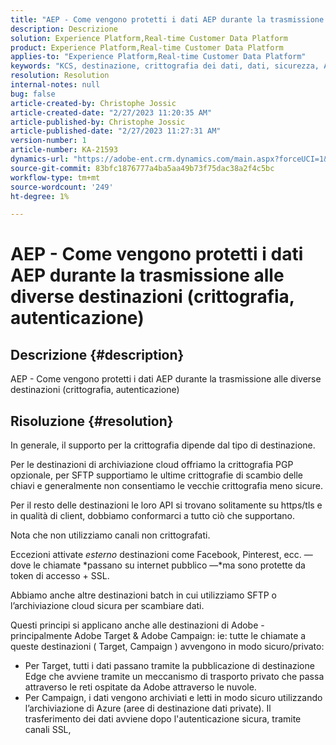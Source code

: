 ```yaml
---
title: "AEP - Come vengono protetti i dati AEP durante la trasmissione alle diverse destinazioni (crittografia, autenticazione)"
description: Descrizione
solution: Experience Platform,Real-time Customer Data Platform
product: Experience Platform,Real-time Customer Data Platform
applies-to: "Experience Platform,Real-time Customer Data Platform"
keywords: "KCS, destinazione, crittografia dei dati, dati, sicurezza, AEP, RT-CDP, Adobe, Target, Campaign"
resolution: Resolution
internal-notes: null
bug: false
article-created-by: Christophe Jossic
article-created-date: "2/27/2023 11:20:35 AM"
article-published-by: Christophe Jossic
article-published-date: "2/27/2023 11:27:31 AM"
version-number: 1
article-number: KA-21593
dynamics-url: "https://adobe-ent.crm.dynamics.com/main.aspx?forceUCI=1&pagetype=entityrecord&etn=knowledgearticle&id=070e31be-90b6-ed11-83fe-6045bd006a22"
source-git-commit: 83bfc1876777a4ba5aa49b73f75dac38a2f4c5bc
workflow-type: tm+mt
source-wordcount: '249'
ht-degree: 1%

---
```


# AEP - Come vengono protetti i dati AEP durante la trasmissione alle diverse destinazioni (crittografia, autenticazione)

## Descrizione {#description}

AEP - Come vengono protetti i dati AEP durante la trasmissione alle diverse destinazioni (crittografia, autenticazione)

## Risoluzione {#resolution}


In generale, il supporto per la crittografia dipende dal tipo di destinazione.

Per le destinazioni di archiviazione cloud offriamo la crittografia PGP opzionale, per SFTP supportiamo le ultime crittografie di scambio delle chiavi e generalmente non consentiamo le vecchie crittografia meno sicure.

Per il resto delle destinazioni le loro API si trovano solitamente su https/tls e in qualità di client, dobbiamo conformarci a tutto ciò che supportano.

Nota che non utilizziamo canali non crittografati.

Eccezioni attivate *esterno* destinazioni come Facebook, Pinterest, ecc. — dove le chiamate *passano su internet pubblico —*ma sono protette da token di accesso + SSL.

Abbiamo anche altre destinazioni batch in cui utilizziamo SFTP o l’archiviazione cloud sicura per scambiare dati.



Questi principi si applicano anche alle destinazioni di Adobe - principalmente Adobe Target &amp; Adobe Campaign: ie: tutte le chiamate a queste destinazioni ( Target, Campaign ) avvengono in modo sicuro/privato:

- Per Target, tutti i dati passano tramite la pubblicazione di destinazione Edge che avviene tramite un meccanismo di trasporto privato che passa attraverso le reti ospitate da Adobe attraverso le nuvole.
- Per Campaign, i dati vengono archiviati e letti in modo sicuro utilizzando l’archiviazione di Azure (aree di destinazione dati private). Il trasferimento dei dati avviene dopo l&#39;autenticazione sicura, tramite canali SSL,



